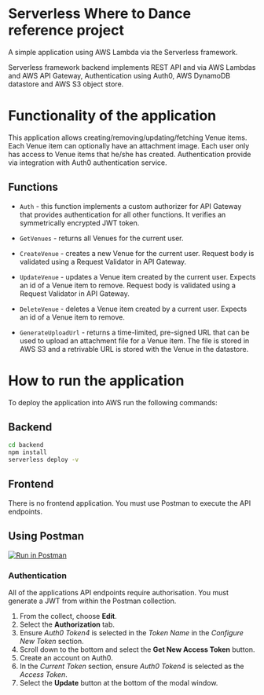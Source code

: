 # Serverless Where to Dance reference project
A simple application using AWS Lambda via the Serverless framework.

Serverless framework backend implements REST API and via AWS Lambdas and AWS API Gateway, Authentication using Auth0, AWS DynamoDB datastore and AWS S3 object store.

# Functionality of the application
This application allows creating/removing/updating/fetching Venue items. Each Venue item can optionally have an attachment image. Each user only has access to Venue items that he/she has created. Authentication provide via integration with Auth0 authentication service.

## Functions
* `Auth` - this function implements a custom authorizer for API Gateway that provides authentication for all other functions. It verifies an symmetrically encrypted JWT token.

* `GetVenues` - returns all Venues for the current user.

* `CreateVenue` - creates a new Venue for the current user. Request body is validated using a Request Validator in API Gateway.

* `UpdateVenue` - updates a Venue item created by the current user. Expects an id of a Venue item to remove. Request body is validated using a Request Validator in API Gateway.

* `DeleteVenue` - deletes a Venue item created by a current user. Expects an id of a Venue item to remove.

* `GenerateUploadUrl` - returns a time-limited, pre-signed URL that can be used to upload an attachment file for a Venue item. The file is stored in AWS S3 and a retrivable URL is stored with the Venue in the datastore.

# How to run the application
To deploy the application into AWS run the following commands:

## Backend
```bash
cd backend
npm install
serverless deploy -v
```
## Frontend
There is no frontend application. You must use Postman to execute the API endpoints.

## Using Postman
[![Run in Postman](https://run.pstmn.io/button.svg)](https://app.getpostman.com/run-collection/672c4b00b6ad213f2835)
### Authentication
All of the applications API endpoints require authorisation. You must generate a JWT from within the Postman collection.

1. From the collect, choose **Edit**.
2. Select the **Authorization** tab.
3. Ensure *Auth0 Token4* is selected in the *Token Name* in the *Configure New Token* section.
4. Scroll down to the bottom and select the **Get New Access Token** button.
5. Create an account on Auth0.
6. In the *Current Token* section, ensure *Auth0 Token4* is selected as the *Access Token*.
7. Select the **Update** button at the bottom of the modal window.